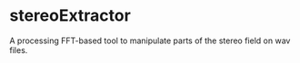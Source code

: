 # stereoExtractor
A processing FFT-based tool to manipulate parts of the stereo field on wav files.
